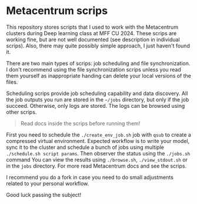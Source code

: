 # Metacentrum scrips

This repository stores scripts that I used to work with the Metacentrum
clusters during Deep learning class at MFF CU 2024.
These scrips are working fine, but are not well documented
(see description in individual scrips).
Also, there may quite possibly simple approach, I just haven't found it.

There are two main types of scrips: job scheduling and file synchronization.
I don't recommend using the file synchronization scrips unless you read
them yourself as inappropriate handing
can delete your local versions of the files.

Scheduling scrips provide job scheduling capability and data discovery.
All the job outputs you run are stored in the `~/jobs` directory,
but only if the job succeed. Otherwise, only logs are stored.
The logs can be browsed using other scrips.

> Read docs inside the scrips before running them!

First you need to schedule the `./create_env_job.sh` job with `qsub`
to create a compressed virtual environment.
Expected workflow is to write your model,
sync it to the cluster and
schedule a bunch of jobs using multiple `./schedule.sh script params`.
Then observer the status using the `./jobs.sh` command
You can view the results using `./browse.sh`,
`./view_stdout.sh` or in the `jobs` directory.
For more read Metacentrum docs and see the scrips.

I recommend you do a fork in case you need to do small adjustments
related to your personal workflow.

Good luck passing the subject!

